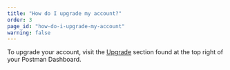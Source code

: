 ```yaml
---
title: "How do I upgrade my account?"
order: 3
page_id: "how-do-i-upgrade-my-account"
warning: false
---
```

To upgrade your account, visit the [Upgrade](https://app.getpostman.com/dashboard/team-plans) section found at the top right of your Postman Dashboard.
